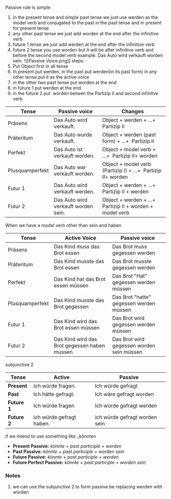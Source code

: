 Passive rule is simple 
1. in the present tense and simple past tense we just use werden as the model verb and conjugated to the past in the past tense and in present for present tense
2. any other past tense we just add worden at the end after the infinitive verb
3. future 1 tense we just add werden at the end after the infinitive verb
4. future 2 tense  you use worden but it will be after infinitive verb and before the second model verb example. Das Auto wird verkauft worden sein.
![[Passive Voice.png]]
 steps:
 1. Put Object first in all tense                                                            
 2. In present put werden, in the past put werden(in its past form) in any other tense put it as the active voice 
 3. in the other two past tense put worden at the end                                      
 4. in future 1 put werden at the end                                                      
 5. in the future 2 put  worden betwen the Partizip II and second infinitve verb    

| Tense           | Passive voice                       | Changes                                                      |
| --------------- | ----------------------------------- | ------------------------------------------------------------ |
| Präsens         | Das Auto wird verkauft.             | Object + werden + ...+  Partizip II                          |
| Präteritum      | Das Auto wurde verkauft.            | Object + werden (past form) + ...+  Partizip II              |
| Perfekt         | Das Auto ist verkauft worden.       | Object + model verb + ...+  Partizip II+ worden              |
| Plusquamperfekt | Das Auto war verkauft worden.       | Object + model verb (Partizip I) + ...+  Partizip II+ worden |
| Futur 1         | Das Auto wird verkauft werden.      | Object + werden + ...+  Partizip II + werden                 |
| Futur 2         | Das Auto wird verkauft worden sein. | Object + werden + ...+  Partizip II + worden + model verb    |
When we have a model verb other than sein and haben

| Tense           | Active Voice                                 | Passive voice                             |
| --------------- | -------------------------------------------- | ----------------------------------------- |
| Präsens         | Das Kind muss das Brot essen                 | Das Brot muss gegessen werden             |
| Präteritum      | Das Kind musste das Brot essen               | Das Brot musste gegessen werden           |
| Perfekt         | Das Kind hat das Brot essen müssen           | Das Brot "Hat" gegessen werden müssen     |
| Plusquamperfekt | Das Kind musste das Brot gegessen            | Das Brot "hatte" gegessen werden müssen   |
| Futur 1         | Das Kind wird das Brot essen müssen          | Das Brot wird gegessen werden müssen      |
| Futur 2         | Das Kind wird das Brot gegessen haben mussen | Das Brot wird gegessen worden sein müssen |

subjunctive 2

| Tense        | Active                   | Passive                       |
| ------------ | ------------------------ | ----------------------------- |
| **Present**  | Ich würde fragen.        | Ich würde gefragt             |
| **Past**     | Ich hätte gefragt.       | Ich wäre gefragt worden       |
| **Future 1** | Ich würde fragen         | Ich würde gefragt werden      |
| **Future 2** | ich würde gefragt haben. | ich würde gefragt worden sein |
 if we intend to use something like _könnten
 - **Present Passive:** _könnte + past participle + werden_
- **Past Passive:** _könnte + past participle + worden sein_
- **Future Passive:** _könnte + past participle + werden_
- **Future Perfect Passive:** _könnte + past participle + worden sein_

### Notes
1. we can use the subjunctive 2 to form passive be replacing werden with würden
